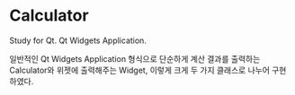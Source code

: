 # Calculator

Study for Qt.
Qt Widgets Application.

일반적인 Qt Widgets Application 형식으로
단순하게 계산 결과를 출력하는 Calculator와 위젯에 출력해주는 Widget,
이렇게 크게 두 가지 클래스로 나누어 구현하였다.
